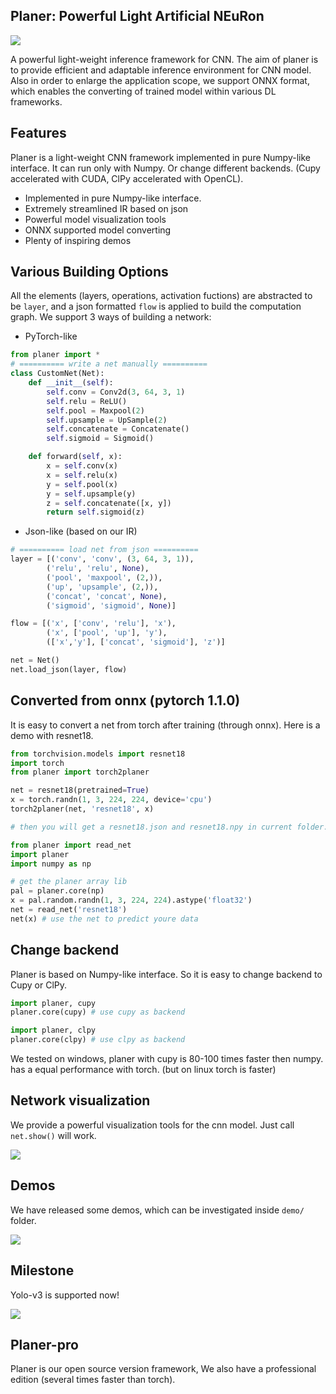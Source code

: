 ## Planer: Powerful Light Artificial NEuRon

![](https://user-images.githubusercontent.com/36396315/79580952-57b7d200-80fc-11ea-9841-2b253f4e6293.png)

A powerful light-weight inference framework for CNN. The aim of planer is to provide efficient and adaptable inference environment for CNN model. Also in order to enlarge the application scope, we support ONNX format, which enables the converting of trained model within various DL frameworks.  

## Features

Planer is a light-weight CNN framework implemented in pure Numpy-like interface. It can run only with Numpy. Or change different backends. (Cupy accelerated with CUDA, ClPy accelerated with OpenCL).

* Implemented in pure Numpy-like interface. 
* Extremely streamlined IR based on json
* Powerful model visualization tools
* ONNX supported model converting
* Plenty of inspiring demos

## Various Building Options
All the elements (layers, operations, activation fuctions) are abstracted to be ```layer```, and a json formatted ```flow``` is applied to build the computation graph. We support 3 ways of building a network:
* PyTorch-like
```python
from planer import *
# ========== write a net manually ========== 
class CustomNet(Net):
    def __init__(self):
        self.conv = Conv2d(3, 64, 3, 1)
        self.relu = ReLU()
        self.pool = Maxpool(2)
        self.upsample = UpSample(2)
        self.concatenate = Concatenate()
        self.sigmoid = Sigmoid()

    def forward(self, x):
        x = self.conv(x)
        x = self.relu(x)
        y = self.pool(x)
        y = self.upsample(y)
        z = self.concatenate([x, y])
        return self.sigmoid(z)
```
* Json-like (based on our IR)
```python
# ========== load net from json ========== 
layer = [('conv', 'conv', (3, 64, 3, 1)),
        ('relu', 'relu', None),
        ('pool', 'maxpool', (2,)),
        ('up', 'upsample', (2,)),
        ('concat', 'concat', None),
        ('sigmoid', 'sigmoid', None)]

flow = [('x', ['conv', 'relu'], 'x'),
        ('x', ['pool', 'up'], 'y'),
        (['x','y'], ['concat', 'sigmoid'], 'z')]

net = Net()
net.load_json(layer, flow)
```

## Converted from onnx (pytorch 1.1.0)

It is easy to convert a net from torch after training (through onnx). Here is a demo with resnet18.

``` python
from torchvision.models import resnet18
import torch
from planer import torch2planer

net = resnet18(pretrained=True)
x = torch.randn(1, 3, 224, 224, device='cpu')
torch2planer(net, 'resnet18', x)

# then you will get a resnet18.json and resnet18.npy in current folder.

from planer import read_net
import planer
import numpy as np

# get the planer array lib
pal = planer.core(np)
x = pal.random.randn(1, 3, 224, 224).astype('float32')
net = read_net('resnet18')
net(x) # use the net to predict youre data
```

## Change backend

Planer is based on Numpy-like interface. So it is easy to change backend to Cupy or ClPy. 

```python
import planer, cupy
planer.core(cupy) # use cupy as backend

import planer, clpy
planer.core(clpy) # use clpy as backend
```

We tested on windows, planer with cupy is 80-100 times faster then numpy. has a equal performance with torch. (but on linux torch is faster)

## Network visualization

We provide a powerful visualization tools for the cnn model. Just call ```net.show()``` will work.

![](https://user-images.githubusercontent.com/24822467/78111180-dc350000-742e-11ea-9152-30dad06ee433.png)


## Demos
We have released some demos, which can be investigated inside ```demo/``` folder.

![](https://user-images.githubusercontent.com/36396315/79580979-60100d00-80fc-11ea-8565-cd55f5db2395.png)

## Milestone
Yolo-v3 is supported now!

![](https://user-images.githubusercontent.com/36396315/79184976-40e95500-7e48-11ea-9679-a70074c658cf.png)

## Planer-pro

Planer is our open source version framework, We also have a professional edition (several times faster than torch).
